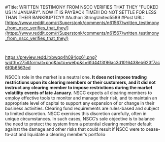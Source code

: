 #Title: WRITTEN TESTIMONY FROM NSCC VERIFIES THAT THEY "FUCKED US IN JANUARY". NOW IT IS PAYBACK TIME!!! DO NOT SETTLE FOR LESS THAN THEIR BANKRUPTCY!!
#Author: StringUnited5589
#Post URL: [https://www.reddit.com/r/Superstonk/comments/n61567/written_testimony_from_nscc_verifies_that_they/](https://www.reddit.com/r/Superstonk/comments/n61567/written_testimony_from_nscc_verifies_that_they/)


&#x200B;

https://preview.redd.it/bwqq4h094gx61.png?width=275&format=png&auto=webp&s=6fd4413f86ac3d1016438eb623f7ac6f0b6563ed

 NSCC’s role in the market is a neutral one. **It does not impose trading restrictions upon its clearing members or their customers, and it did not instruct any clearing member to impose restrictions during the market volatility events of late January**. NSCC expects all clearing members to employ effective tools to monitor and manage their risk, and to maintain an appropriate level of capital to support any expansion of or change in their business activities. Clearing fund requirements are rules-based and subject to limited discretion. NSCC exercises this discretion carefully, often in unique circumstances. In such cases, NSCC’s sole objective is to balance the need to protect the system from a potential clearing member default against the damage and other risks that could result if NSCC were to cease-to-act and liquidate a clearing member’s portfolio